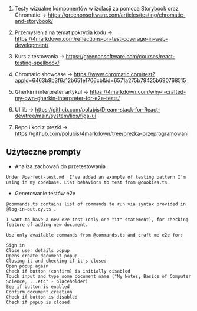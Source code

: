 1. Testy wizualne komponentów w izolacji za pomocą Storybook oraz Chromatic -> https://greenonsoftware.com/articles/testing/chromatic-and-storybook/

2. Przemyślenia na temat pokrycia kodu -> https://4markdown.com/reflections-on-test-coverage-in-web-development/

3. Kurs z testowania -> https://greenonsoftware.com/courses/react-testing-spellbook/

4. Chromatic showcase -> https://www.chromatic.com/test?appId=6463b9b3f6a12b651e1706cb&id=6571a275b79425b690768515

5. Gherkin i interpreter artykul -> https://4markdown.com/why-i-crafted-my-own-gherkin-interpreter-for-e2e-tests/

6. UI lib -> https://github.com/polubis/Dream-stack-for-React-dev/tree/main/system/libs/figa-ui

7. Repo i kod z prezki -> https://github.com/polubis/4markdown/tree/prezka-przeprogramowani

## Użyteczne prompty

- Analiza zachowań do przetestowania

```
Under @perfect-test.md  I've added an example of testing pattern I'm using in my codebase. List behaviors to test from @cookies.ts
```

- Generowanie testów e2e

```
@commands.ts contains list of commands to run via syntax provided in @log-in-out.cy.ts .

I want to have a new e2e test (only one "it" statement), for checking feature of adding new document.

Use only available commands from @commands.ts and craft me e2e for:

Sign in
Close user details popup
Opens create document popup
Closing it and checking if it's closed
Open popup again
Check if button (confirm) is initially disabled
Touch input and type some document name ("My Notes, Basics of Computer Science, ...etc" - placeholder)
See if button is enabled
Confirm document creation
Check if button is disabled
Check if popup is closed
```
